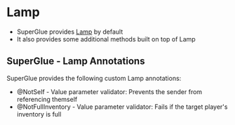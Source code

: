 # Lamp
- SuperGlue provides [Lamp](https://github.com/Revxrsal/Lamp) by default
- It also provides some additional methods built on top of Lamp

## SuperGlue - Lamp Annotations

SuperGlue provides the following custom Lamp annotations:

- @NotSelf - Value parameter validator: Prevents the sender from referencing themself
- @NotFullInventory - Value parameter validator: Fails if the target player's inventory is full